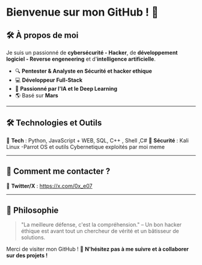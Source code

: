 # **Bienvenue sur mon GitHub !** 👋

## 🛠️ **À propos de moi**

Je suis un passionné de **cybersécurité - Hacker**, de **développement logiciel - Reverse engeneering** et d'**intelligence artificielle**.

- 🔍 **Pentester & Analyste en Sécurité et hacker ethique**
- 💻 **Développeur Full-Stack** 
- 🤖 **Passionné par l'IA et le Deep Learning**
- 🌎 Basé sur **Mars**

---

## 🛠 **Technologies et Outils**

🔹 **Tech** : Python, JavaScript + WEB, SQL, C++ , Shell ,C# 
🔹 **Sécurité** : Kali Linux -Parrot OS et  outils Cybernetique exploités  par moi meme  

---

## 📌 **Comment me contacter ?**


📢 **Twitter/X** : https://x.com/0x_e07

---

## 📜 **Philosophie**

> "La meilleure défense, c'est la compréhension." – Un bon hacker éthique est avant tout un chercheur de vérité et un bâtisseur de solutions.

Merci de visiter mon GitHub ! 🚀 **N'hésitez pas à me suivre et à collaborer sur des projets !**


